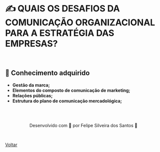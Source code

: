 <h1>✍  QUAIS OS DESAFIOS DA 
COMUNICAÇÃO ORGANIZACIONAL 
PARA A ESTRATÉGIA DAS 
EMPRESAS?
</h1>

<br>

<h2> 🧠 Conhecimento adquirido </h2>

- **Gestão da marca;**
- **Elementos do composto de comunicação de marketing;**
- **Relações públicas;**
- **Estrutura do plano de comunicação mercadológica;**

<br><br>

<p align="center"> Desenvolvido com 💜 por Felipe Silveira dos Santos 👋 <p>


<br>

<a href="./README.md">Voltar</a>